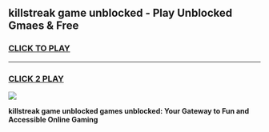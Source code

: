 
## killstreak game unblocked - Play Unblocked Gmaes & Free
<h3>
<a href="https://news.freeplayer.one?title=killstreak_game_unblocked&ref=16F">CLICK TO PLAY</a></h3>
<hr>

<h3>
<a href="https://news.freeplayer.one?title=killstreak_game_unblocked&ref=16F">CLICK 2 PLAY</a>
  
</h3>

<a href="https://news.freeplayer.one?title=killstreak_game_unblocked&ref=16F/"><img src="https://clearcache.store/games.png"></a>


**killstreak game unblocked games unblocked: Your Gateway to Fun and Accessible Online Gaming**
